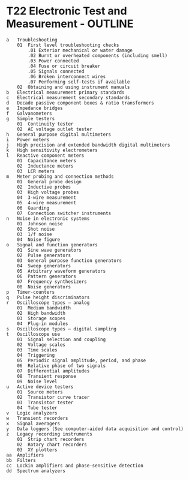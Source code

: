 # T22 Electronic Test and Measurement - OUTLINE
    a	Troubleshooting
        01	First level troubleshooting checks
            .01	Exterior mechanical or water damage
            .02	Burnt or overheated components (including smell)
            .03	Power connected
            .04	Fuse or circuit breaker
            .05	Signals connected
            .06	Broken interconnect wires
            .07	Performing self-tests if available
        02	Obtaining and using instrument manuals
    b	Electrical measurement primary standards
    c	Electrical measurement secondary standards
    d	Decade passive component boxes & ratio transformers
    e	Impedance bridges
    f	Galvanometers
    g	Simple testers
        01	Continuity tester
        02	AC voltage outlet tester
    h	General purpose digital multimeters
    i	Power meters
    j	High precision and extended bandwidth digital multimeters
    k	High sensitivity electrometers
    l	Reactive component meters
        01	Capacitance meters
        02	Inductance meters
        03	LCR meters
    m	Meter probing and connection methods
        01	General probe design
        02	Inductive probes
        03	High voltage probes
        04	3-wire measurement
        05	4-wire measurement
        06	Guarding
        07	Connection switcher instruments
    n	Noise in electronic systems
        01	Johnson noise
        02	Shot noise
        03	1/f noise
        04	Noise figure
    o	Signal and function generators
        01	Sine wave generators
        02	Pulse generators
        03	General purpose function generators
        04	Sweep generators
        05	Arbitrary waveform generators
        06	Pattern generators
        07	Frequency synthesizers
        08	Noise generators
    p	Timer-counters
    q	Pulse height discriminators
    r	Oscilloscope types – analog
        01	Medium bandwidth
        02	High bandwidth
        03	Storage scopes
        04	Plug-in modules
    s	Oscilloscope types – digital sampling
    t	Oscilloscope use
        01	Signal selection and coupling
        02	Voltage scales
        03	Time scales
        04	Triggering
        05	Periodic signal amplitude, period, and phase
        06	Relative phase of two signals
        07	Differential amplitudes
        08	Transient response
        09	Noise level
    u	Active device testers
        01	Source meters
        02	Transistor curve tracer
        03	Transistor tester
        04	Tube tester
    v	Logic analyzers
    w	Transient recorders
    x	Signal averagers
    y	Data loggers (See computer-aided data acquisition and control)
    z	Legacy recording instruments
        01	Strip chart recorders
        02	Rotary chart recorders
        03	XY plotters
    aa	Amplifiers
    bb	Filters
    cc	Lockin amplifiers and phase-sensitive detection
    dd	Spectrum analyzers
